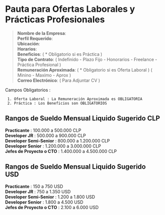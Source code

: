 # Pauta para Ofertas Laborales y Prácticas Profesionales                                                                                                

> **Nombre de la Empresa**:                                                                                                      
> **Perfil Requerido**:                                                                                                           
> **Ubicación**:                                                                                                                 
> **Horarios**:                                                                                                                  
> **Beneficios**: ( * Obligatorio si es Práctica )                                                                                                                  
> **Tipo de Contrato**: ( Indefinido - Plazo Fijo - Honorarios - Freelance - Práctica Profesional )                                                                       
> **Remuneración Aproximada**: ( * Obligatorio si es Oferta Laboral ) ( Minino - Maximo - Aprox )                                                                             
> **Correo Electrónico**: ( Para Adjuntar CV )     
                                                                                                                                      
Campos Obligatorios :

     1. Oferta Laboral : La Remuneración Aproximada es OBLIGATORIA 
     2. Práctica : Los Beneficios son OBLIGATORIOS

## Rangos de Sueldo Mensual Liquido Sugerido CLP

**Practicante** : 100.000 a 500.000 CLP                                                                       
**Developer JR** : 500.000 a 900.000 CLP                                                                                  
**Developer Semi-Senior** : 800.000 a 1.200.000 CLP                                                                       
**Developer Senior** : 1.200.000 a 3.000.000 CLP                                                               
**Jefes de Proyecto o CTO** : 1.400.000 a 4.500.000 CLP                                                                        

## Rangos de Sueldo Mensual Liquido Sugerido USD

**Practicante** : 150 a 750 USD                                                               
**Developer JR** :  750 a 1.350 USD                                                              
**Developer Semi-Senior** : 1.200 a 1.800 USD                                                    
**Developer Senior** : 1.800 a 4.500 USD                                                     
**Jefes de Proyecto o CTO** : 2.100 a 6.000 USD     
